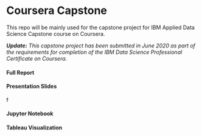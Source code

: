 # Coursera Capstone
This repo will be mainly used for the capstone project for IBM Applied Data Science Capstone course on Coursera. 

_**Update:** This capstone project has been submitted in June 2020 as part of the requirements for completion of the IBM Data Science Professional Certificate on Coursera._

#### Full Report


#### Presentation Slides
f

#### Jupyter Notebook


#### Tableau Visualization
